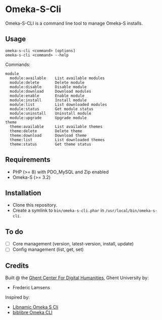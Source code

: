 # Omeka-S-Cli

Omeka-S-CLI is a command line tool to manage Omeka-S installs.

## Usage

    omeka-s-cli <command> [options]
    omeka-s-cli <command> --help

Commands:

```
module
  module:available    List available modules
  module:delete       Delete module
  module:disable      Disable module
  module:download     Download modules
  module:enable       Enable module
  module:install      Install module
  module:list         List downloaded modules
  module:status       Get module status
  module:uninstall    Uninstall module
  module:upgrade      Upgrade module
theme
  theme:available     List available themes
  theme:delete        Delete theme
  theme:download      Download theme
  theme:list          List downloaded themes
  theme:status        Get theme status
```

## Requirements

- PHP (>= 8) with PDO_MySQL and Zip enabled
- Omeka-S (>= 3.2)

## Installation

- Clone this repository. 
- Create a symlink to `bin/omeka-s-cli.phar` in `/usr/local/bin/omeka-s-cli`.

## To do

- [ ] Core management (version, latest-version, install, update)
- [ ] Config management (list, get, set)

## Credits

Built @ the [Ghent Center For Digital Humanities](https://www.ghentcdh.ugent.be/), Ghent University by:

* Frederic Lamsens

Inspired by:

- [Libnamic Omeka S Cli](https://github.com/Libnamic/omeka-s-cli/)
- [biblibre Omeka CLI](https://github.com/biblibre/omeka-cli)